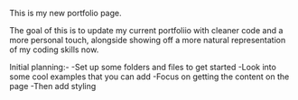 This is my new portfolio page.

The goal of this is to update my current portfoliio with cleaner code and a more personal touch, alongside showing off a more natural representation of my coding skills now.

Initial planning:-
-Set up some folders and files to get started
-Look into some cool examples that you can add
-Focus on getting the content on the page 
-Then add styling

